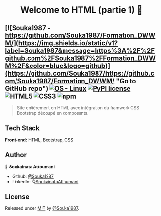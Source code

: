 <h1 align="center">Welcome to HTML (partie 1) 👋</h1>

[![Souka1987 - https://github.com/Souka1987/Formation_DWWM/](https://img.shields.io/static/v1?label=Souka1987&message=https%3A%2F%2Fgithub.com%2FSouka1987%2FFormation_DWWM%2F&color=blue&logo=github)](https://github.com/Souka1987/https://github.com/Souka1987/Formation_DWWM/ "Go to GitHub repo")
[![OS - Linux](https://img.shields.io/badge/OS-Linux-blue?logo=linux&logoColor=white)](https://www.linux.org/ "Go to Linux homepage")
[![PyPI license](https://img.shields.io/pypi/l/ansicolortags.svg)](https://pypi.python.org/pypi/ansicolortags/)
![HTML5](https://img.shields.io/badge/html5-%23E34F26.svg?style=for-the-badge&logo=html5&logoColor=white)
![CSS3](https://img.shields.io/badge/css3-%231572B6.svg?style=for-the-badge&logo=css3&logoColor=white)
![npm](https://img.shields.io/npm/v/bootstrap?color=purple&label=bootstrap&logo=bootstrap&logoColor=purple&style=social)
------

> Site entièrement en HTML avec intégration du framwork CSS Bootstrap découpé en composants.


## Tech Stack

**Front-end:** HTML, Bootstrap, CSS


## Author

👤 **Soukainata Attoumani**

* Github: [@Souka1987](https://github.com/Souka1987)
* LinkedIn: [@SoukainataAttoumani](https://www.linkedin.com/in/soukainata-attoumani-39131b13b/)


## License

Released under [MIT](/LICENSE) by [@Souka1987](https://github.com/Souka1987).

